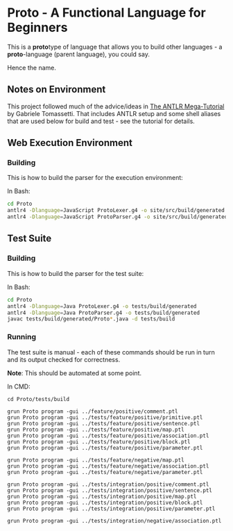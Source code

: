 # Proto - A Functional Language for Beginners

This is a **proto**type of language that allows you to build other languages - a **proto**-language (parent language), you could say.

Hence the name.

## Notes on Environment
This project followed much of the advice/ideas in [The ANTLR Mega-Tutorial](https://tomassetti.me/antlr-mega-tutorial/) by Gabriele Tomassetti. That includes ANTLR setup and some shell aliases that are used below for build and test - see the tutorial for details.

## Web Execution Environment

### Building
This is how to build the parser for the execution environment:

In Bash:
```bash
cd Proto
antlr4 -Dlanguage=JavaScript ProtoLexer.g4 -o site/src/build/generated
antlr4 -Dlanguage=JavaScript ProtoParser.g4 -o site/src/build/generated
```

## Test Suite

### Building
This is how to build the parser for the test suite:

In Bash:
```bash
cd Proto
antlr4 -Dlanguage=Java ProtoLexer.g4 -o tests/build/generated
antlr4 -Dlanguage=Java ProtoParser.g4 -o tests/build/generated
javac tests/build/generated/Proto*.java -d tests/build
```

### Running
The test suite is manual - each of these commands should be run in turn and its output checked for correctness.

**Note**: This should be automated at some point. 

In CMD:
```batch
cd Proto/tests/build

grun Proto program -gui ../feature/positive/comment.ptl
grun Proto program -gui ../tests/feature/positive/primitive.ptl
grun Proto program -gui ../tests/feature/positive/sentence.ptl
grun Proto program -gui ../tests/feature/positive/map.ptl
grun Proto program -gui ../tests/feature/positive/association.ptl
grun Proto program -gui ../tests/feature/positive/block.ptl
grun Proto program -gui ../tests/feature/positive/parameter.ptl

grun Proto program -gui ../tests/feature/negative/map.ptl
grun Proto program -gui ../tests/feature/negative/association.ptl
grun Proto program -gui ../tests/feature/negative/parameter.ptl

grun Proto program -gui ../tests/integration/positive/comment.ptl
grun Proto program -gui ../tests/integration/positive/sentence.ptl
grun Proto program -gui ../tests/integration/positive/map.ptl
grun Proto program -gui ../tests/integration/positive/block.ptl
grun Proto program -gui ../tests/integration/positive/parameter.ptl

grun Proto program -gui ../tests/integration/negative/association.ptl
```
